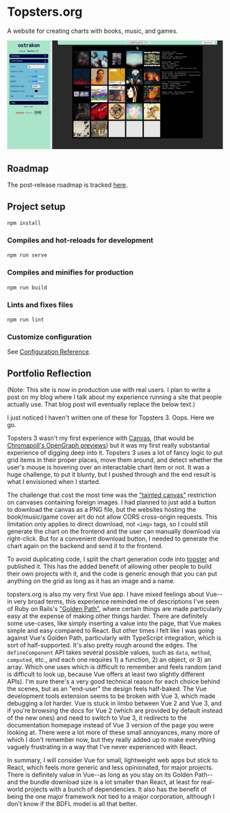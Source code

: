 # Topsters.org

A website for creating charts with books, music, and games.

![screenshot of the app](/screenshot.png)

## Roadmap

The post-release roadmap is tracked [here](https://github.com/mythmakerseven/topstersorg/issues/4).

## Project setup
```
npm install
```

### Compiles and hot-reloads for development
```
npm run serve
```

### Compiles and minifies for production
```
npm run build
```

### Lints and fixes files
```
npm run lint
```

### Customize configuration
See [Configuration Reference](https://cli.vuejs.org/config/).

## Portfolio Reflection

(Note: This site is now in production use with real users. I plan to write a post on my blog where I talk about my experience running a site that people actually use. That blog post will eventually replace the below text.)

I just noticed I haven't written one of these for Topsters 3. Oops. Here we go.

Topsters 3 wasn't my first experience with [Canvas](https://developer.mozilla.org/en-US/docs/Web/API/Canvas_API), (that would be [Chromapoll's OpenGraph previews](https://camdenmecklem.com/blog/opengraph_without_ssr)) but it was my first really substantial experience of digging deep into it. Topsters 3 uses a lot of fancy logic to put grid items in their proper places, move them around, and detect whether the user's mouse is hovering over an interactable chart item or not. It was a huge challenge, to put it blunty, but I pushed through and the end result is what I envisioned when I started.

The challenge that cost the most time was the ["tainted canvas"](https://developer.mozilla.org/en-US/docs/Web/HTML/CORS_enabled_image) restriction on canvases containing foreign images. I had planned to just add a button to download the canvas as a PNG file, but the websites hosting the book/music/game cover art do not allow CORS cross-origin requests. This limitation only applies to direct download, not `<img>` tags, so I could still generate the chart on the frontend and the user can manually download via right-click. But for a convenient download button, I needed to generate the chart again on the backend and send it to the frontend.

To avoid duplicating code, I split the chart generation code into [topster](https://www.npmjs.com/package/topster) and published it. This has the added benefit of allowing other people to build their own projects with it, and the code is generic enough that you can put anything on the grid as long as it has an image and a name.

topsters.org is also my very first Vue app. I have mixed feelings about Vue--in very broad terms, this experience reminded me of descriptions I've seen of Ruby on Rails's ["Golden Path"](https://steveklabnik.com/writing/rails-has-two-default-stacks), where certain things are made particularly easy at the expense of making other things harder. There are definitely some use-cases, like simply inserting a value into the page, that Vue makes simple and easy compared to React. But other times I felt like I was going against Vue's Golden Path, particularly with TypeScript integration, which is sort of half-supported. It's also pretty rough around the edges. The `defineComponent` API takes several possible values, such as `data`, `method`, `computed`, etc., and each one requires 1) a function, 2) an object, or 3) an array. Which one uses which is difficult to remember and feels random (and is difficult to look up, because Vue offers at least two slightly different APIs). I'm sure there's a very good technical reason for each choice behind the scenes, but as an "end-user" the design feels half-baked. The Vue development tools extension seems to be broken with Vue 3, which made debugging a lot harder. Vue is stuck in limbo between Vue 2 and Vue 3, and if you're browsing the docs for Vue 2 (which are provided by default instead of the new ones) and need to switch to Vue 3, it redirects to the documentation homepage instead of Vue 3 version of the page you were looking at. There were a lot more of these small annoyances, many more of which I don't remember now, but they really added up to make everything vaguely frustrating in a way that I've never experienced with React.

In summary, I will consider Vue for small, lightweight web apps but stick to React, which feels more generic and less opinionated, for major projects. There is definitely value in Vue--as long as you stay on its Golden Path--and the bundle download size is a lot smaller than React, at least for real-world projects with a bunch of dependencies. It also has the benefit of being the one major framework not tied to a major corporation, although I don't know if the BDFL model is all that better.
